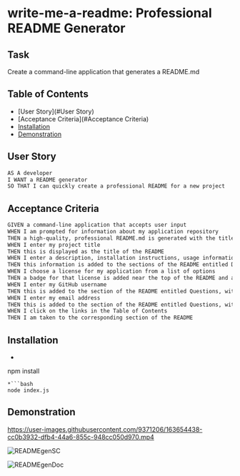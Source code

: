 # write-me-a-readme: Professional README Generator

## Task 
Create a command-line application that generates a README.md

## Table of Contents

* [User Story](#User Story)
* [Acceptance Criteria](#Acceptance Criteria)
* [Installation](#installation)
* [Demonstration](#Demonstration)

## User Story

```md
AS A developer
I WANT a README generator
SO THAT I can quickly create a professional README for a new project
```

## Acceptance Criteria

```md
GIVEN a command-line application that accepts user input
WHEN I am prompted for information about my application repository
THEN a high-quality, professional README.md is generated with the title of my project and sections entitled Description, Table of Contents, Installation, Usage, License, Contributing, Tests, and Questions
WHEN I enter my project title
THEN this is displayed as the title of the README
WHEN I enter a description, installation instructions, usage information, contribution guidelines, and test instructions
THEN this information is added to the sections of the README entitled Description, Installation, Usage, Contributing, and Tests
WHEN I choose a license for my application from a list of options
THEN a badge for that license is added near the top of the README and a notice is added to the section of the README entitled License that explains which license the application is covered under
WHEN I enter my GitHub username
THEN this is added to the section of the README entitled Questions, with a link to my GitHub profile
WHEN I enter my email address
THEN this is added to the section of the README entitled Questions, with instructions on how to reach me with additional questions
WHEN I click on the links in the Table of Contents
THEN I am taken to the corresponding section of the README
```

## Installation
* ```bash
npm install
```
*```bash
node index.js
```

## Demonstration 

https://user-images.githubusercontent.com/9371206/163654438-cc0b3932-dfb4-44a6-855c-948cc050d970.mp4


![READMEgenSC](https://user-images.githubusercontent.com/9371206/163654471-959ab759-0b6d-48b5-8f45-28ce64855786.png)

![READMEgenDoc](https://user-images.githubusercontent.com/9371206/163654477-21f5222c-d73b-447e-81b1-ade134c6a2e6.png)


